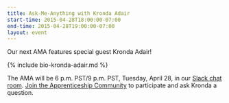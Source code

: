 ```yaml
---
title: Ask-Me-Anything with Kronda Adair
start-time: 2015-04-28T18:00:00-07:00
end-time: 2015-04-28T19:00:00-07:00
layout: event
---
```

Our next AMA features special guest Kronda Adair!

{% include bio-kronda-adair.md %}

The AMA will be 6 p.m. PST/9 p.m. PST, Tuesday, April 28, in our [Slack chat room](https://apprenticeship.slack.com/messages/_community-events/). [Join the Apprenticeship Community](https://zee8.typeform.com/to/b9wyG6?invite-code=kronda-ama) to participate and ask Kronda a question.